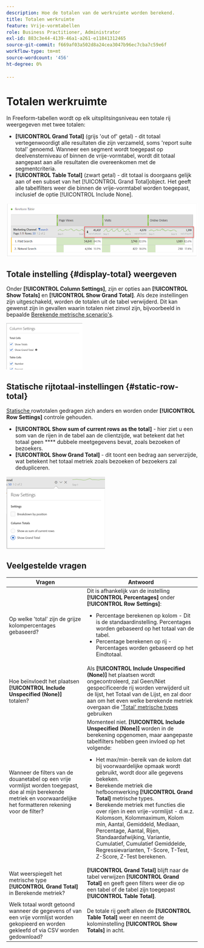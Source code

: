 ```yaml
---
description: Hoe de totalen van de werkruimte worden berekend.
title: Totalen werkruimte
feature: Vrije-vormtabellen
role: Business Practitioner, Administrator
exl-id: 883c3e44-4139-46a1-a261-e11841312465
source-git-commit: f669af03a502d8a24cea3047b96ec7cba7c59e6f
workflow-type: tm+mt
source-wordcount: '456'
ht-degree: 0%

---
```


# Totalen werkruimte

In Freeform-tabellen wordt op elk uitsplitsingsniveau een totale rij weergegeven met twee totalen:

* **[!UICONTROL Grand Total]** (grijs &#39;out of&#39; getal) - dit totaal vertegenwoordigt alle resultaten die zijn verzameld, soms &#39;report suite total&#39; genoemd. Wanneer een segment wordt toegepast op deelvensterniveau of binnen de vrije-vormtabel, wordt dit totaal aangepast aan alle resultaten die overeenkomen met de segmentcriteria.
* **[!UICONTROL Table Total]** (zwart getal) - dit totaal is doorgaans gelijk aan of een subset van het  [!UICONTROL Grand Total]object. Het geeft alle tabelfilters weer die binnen de vrije-vormtabel worden toegepast, inclusief de optie [!UICONTROL Include None].

![](assets/total-row.png)

## Totale instelling {#display-total} weergeven

Onder **[!UICONTROL Column Settings]**, zijn er opties aan **[!UICONTROL Show Totals]** en **[!UICONTROL Show Grand Total]**. Als deze instellingen zijn uitgeschakeld, worden de totalen uit de tabel verwijderd. Dit kan gewenst zijn in gevallen waarin totalen niet zinvol zijn, bijvoorbeeld in bepaalde [Berekende metrische scenario&#39;s](https://experienceleague.adobe.com/docs/analytics/components/calculated-metrics/calcmetrics-reference/cm-totals.html).

![](assets/column-settings-total.png)

## Statische rijtotaal-instellingen {#static-row-total}

[Statische ](https://experienceleague.adobe.com/docs/analytics/analyze/analysis-workspace/visualizations/freeform-table/column-row-settings/manual-vs-dynamic-rows.html) rowtotalen gedragen zich anders en worden onder  **[!UICONTROL Row Settings]** controle gehouden.

* **[!UICONTROL Show sum of current rows as the total]** - hier ziet u een som van de rijen in de tabel aan de clientzijde, wat betekent dat het totaal geen  **** dubbele meetgegevens bevat, zoals bezoeken of bezoekers.
* **[!UICONTROL Show Grand Total]** - dit toont een bedrag aan serverzijde, wat betekent het totaal metriek zoals bezoeken of bezoekers zal dedupliceren.

![](assets/static-rows.png)

## Veelgestelde vragen

| Vragen | Antwoord |
|---|---|
| Op welke &#39;total&#39; zijn de grijze kolompercentages gebaseerd? | Dit is afhankelijk van de instelling **[!UICONTROL Percentages]** onder **[!UICONTROL Row Settings]**:<ul><li>Percentage berekenen op kolom - Dit is de standaardinstelling. Percentages worden gebaseerd op het totaal van de tabel.</li><li>Percentage berekenen op rij - Percentages worden gebaseerd op het Eindtotaal.</li></ul> |
| Hoe beïnvloedt het plaatsen **[!UICONTROL Include Unspecified (None)]** totalen? | Als **[!UICONTROL Include Unspecified (None)]** het plaatsen wordt ongecontroleerd, zal Geen/Niet gespecificeerde rij worden verwijderd uit de lijst, het Totaal van de Lijst, en zal door aan om het even welke berekende metriek overgaan die [&#39;Total&#39; metrische types](https://experienceleague.adobe.com/docs/analytics/components/calculated-metrics/calcmetric-workflow/m-metric-type-alloc.html) gebruiken |
| Wanneer de filters van de douanetabel op een vrije vormlijst worden toegepast, doe al mijn berekende metriek en voorwaardelijke het formatteren rekening voor de filter? | Momenteel niet. **[!UICONTROL Include Unspecified (None)]** worden in de berekening opgenomen, maar aangepaste tabelfilters hebben geen invloed op het volgende:<ul><li>Het max/min-bereik van de kolom dat bij voorwaardelijke opmaak wordt gebruikt, wordt door alle gegevens bekeken.</li><li>Berekende metriek die hefboomwerking **[!UICONTROL Grand Total]** metrische types.</li><li>Berekende metriek met functies die over rijen in een vrije-vormlijst - d.w.z. Kolomsom, Kolommaximum, Kolom min, Aantal, Gemiddeld, Mediaan, Percentage, Aantal, Rijen, Standaardafwijking, Variantie, Cumulatief, Cumulatief Gemiddelde, Regressievarianten, T-Score, T-Test, Z-Score, Z-Test berekenen.</li></ul> |
| Wat weerspiegelt het metrische type **[!UICONTROL Grand Total]** in Berekende metriek? | **[!UICONTROL Grand Total]** blijft naar de tabel verwijzen  **[!UICONTROL Grand Total]** en geeft geen filters weer die op een tabel of de tabel zijn toegepast  **[!UICONTROL Table Total]**. |
| Welk totaal wordt getoond wanneer de gegevens of van een vrije vormlijst worden gekopieerd en worden gekleefd of via CSV worden gedownload? | De totale rij geeft alleen de **[!UICONTROL Table Total]** weer en neemt de kolominstelling **[!UICONTROL Show Totals]** in acht. |
